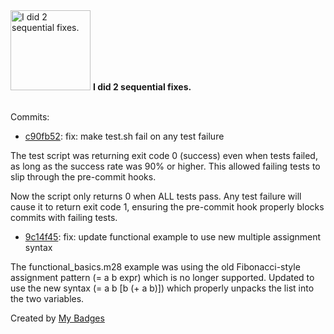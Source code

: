 <img src="https://my-badges.github.io/my-badges/fix-2.png" alt="I did 2 sequential fixes." title="I did 2 sequential fixes." width="128">
<strong>I did 2 sequential fixes.</strong>
<br><br>

Commits:

- <a href="https://github.com/mmichie/m28/commit/c90fb52f14adf423d1e49483a4753e2d7834737f">c90fb52</a>: fix: make test.sh fail on any test failure

The test script was returning exit code 0 (success) even when tests
failed, as long as the success rate was 90% or higher. This allowed
failing tests to slip through the pre-commit hooks.

Now the script only returns 0 when ALL tests pass. Any test failure
will cause it to return exit code 1, ensuring the pre-commit hook
properly blocks commits with failing tests.
- <a href="https://github.com/mmichie/m28/commit/9c14f4531732f680003d20dcada15b7c5746e849">9c14f45</a>: fix: update functional example to use new multiple assignment syntax

The functional_basics.m28 example was using the old Fibonacci-style
assignment pattern (= a b expr) which is no longer supported. Updated
to use the new syntax (= a b [b (+ a b)]) which properly unpacks the
list into the two variables.


Created by <a href="https://github.com/my-badges/my-badges">My Badges</a>